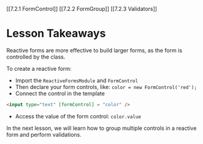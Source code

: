 
[[7.2.1 FormControl]]
[[7.2.2 FormGroup]]
[[7.2.3 Validators]]
# Lesson Takeaways

Reactive forms are more effective to build larger forms, as the form is controlled by the class.

To create a reactive form:

- Import the `ReactiveFormsModule` and `FormControl`
- Then declare your form controls, like: `color = new FormControl('red');`
- Connect the control in the template

```HTML
<input type="text" [formControl] = "color" />
```

- Access the value of the form control: `color.value`

In the next lesson, we will learn how to group multiple controls in a reactive form and perform validations.